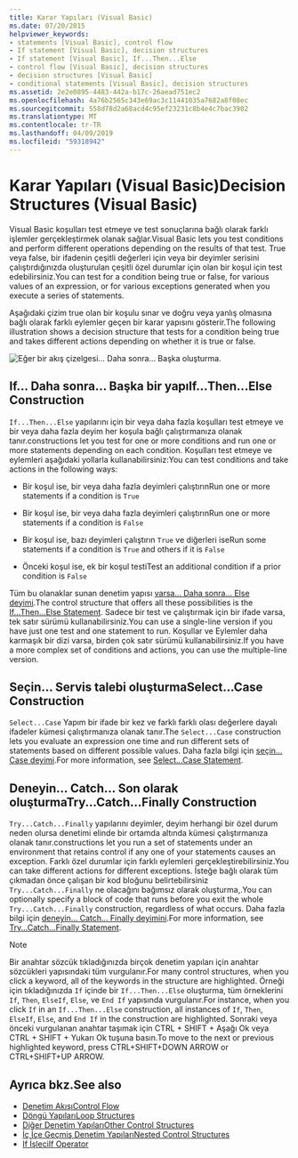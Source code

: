 ```yaml
---
title: Karar Yapıları (Visual Basic)
ms.date: 07/20/2015
helpviewer_keywords:
- statements [Visual Basic], control flow
- If statement [Visual Basic], decision structures
- If statement [Visual Basic], If...Then...Else
- control flow [Visual Basic], decision structures
- decision structures [Visual Basic]
- conditional statements [Visual Basic], decision structures
ms.assetid: 2e2e0895-4483-442a-b17c-26aead751ec2
ms.openlocfilehash: 4a76b2565c343e69ac3c11441035a7682a8f08ec
ms.sourcegitcommit: 558d78d2a68acd4c95ef23231c8b4e4c7bac3902
ms.translationtype: MT
ms.contentlocale: tr-TR
ms.lasthandoff: 04/09/2019
ms.locfileid: "59318942"
---
```

# <a name="decision-structures-visual-basic"></a><span data-ttu-id="cf3bf-102">Karar Yapıları (Visual Basic)</span><span class="sxs-lookup"><span data-stu-id="cf3bf-102">Decision Structures (Visual Basic)</span></span>
<span data-ttu-id="cf3bf-103">Visual Basic koşulları test etmeye ve test sonuçlarına bağlı olarak farklı işlemler gerçekleştirmek olanak sağlar.</span><span class="sxs-lookup"><span data-stu-id="cf3bf-103">Visual Basic lets you test conditions and perform different operations depending on the results of that test.</span></span> <span data-ttu-id="cf3bf-104">True veya false, bir ifadenin çeşitli değerleri için veya bir deyimler serisini çalıştırdığınızda oluşturulan çeşitli özel durumlar için olan bir koşul için test edebilirsiniz.</span><span class="sxs-lookup"><span data-stu-id="cf3bf-104">You can test for a condition being true or false, for various values of an expression, or for various exceptions generated when you execute a series of statements.</span></span>  
  
 <span data-ttu-id="cf3bf-105">Aşağıdaki çizim true olan bir koşulu sınar ve doğru veya yanlış olmasına bağlı olarak farklı eylemler geçen bir karar yapısını gösterir.</span><span class="sxs-lookup"><span data-stu-id="cf3bf-105">The following illustration shows a decision structure that tests for a condition being true and takes different actions depending on whether it is true or false.</span></span>  
  
 ![Eğer bir akış çizelgesi... Daha sonra... Başka oluşturma.](./media/decision-structures/if-then-else-construction.gif)  
  
## <a name="ifthenelse-construction"></a><span data-ttu-id="cf3bf-107">If... Daha sonra... Başka bir yapı</span><span class="sxs-lookup"><span data-stu-id="cf3bf-107">If...Then...Else Construction</span></span>  
 `If...Then...Else` <span data-ttu-id="cf3bf-108">yapılarını için bir veya daha fazla koşulları test etmeye ve bir veya daha fazla deyim her koşula bağlı çalıştırmanıza olanak tanır.</span><span class="sxs-lookup"><span data-stu-id="cf3bf-108">constructions let you test for one or more conditions and run one or more statements depending on each condition.</span></span> <span data-ttu-id="cf3bf-109">Koşulları test etmeye ve eylemleri aşağıdaki yollarla kullanabilirsiniz:</span><span class="sxs-lookup"><span data-stu-id="cf3bf-109">You can test conditions and take actions in the following ways:</span></span>  
  
-   <span data-ttu-id="cf3bf-110">Bir koşul ise, bir veya daha fazla deyimleri çalıştırın</span><span class="sxs-lookup"><span data-stu-id="cf3bf-110">Run one or more statements if a condition is</span></span> `True`  
  
-   <span data-ttu-id="cf3bf-111">Bir koşul ise, bir veya daha fazla deyimleri çalıştırın</span><span class="sxs-lookup"><span data-stu-id="cf3bf-111">Run one or more statements if a condition is</span></span> `False`  
  
-   <span data-ttu-id="cf3bf-112">Bir koşul ise, bazı deyimleri çalıştırın `True` ve diğerleri ise</span><span class="sxs-lookup"><span data-stu-id="cf3bf-112">Run some statements if a condition is `True` and others if it is</span></span> `False`  
  
-   <span data-ttu-id="cf3bf-113">Önceki koşul ise, ek bir koşul testi</span><span class="sxs-lookup"><span data-stu-id="cf3bf-113">Test an additional condition if a prior condition is</span></span> `False`  
  
 <span data-ttu-id="cf3bf-114">Tüm bu olanaklar sunan denetim yapısı [varsa... Daha sonra... Else deyimi](../../../../visual-basic/language-reference/statements/if-then-else-statement.md).</span><span class="sxs-lookup"><span data-stu-id="cf3bf-114">The control structure that offers all these possibilities is the [If...Then...Else Statement](../../../../visual-basic/language-reference/statements/if-then-else-statement.md).</span></span> <span data-ttu-id="cf3bf-115">Sadece bir test ve çalıştırmak için bir ifade varsa, tek satır sürümü kullanabilirsiniz.</span><span class="sxs-lookup"><span data-stu-id="cf3bf-115">You can use a single-line version if you have just one test and one statement to run.</span></span> <span data-ttu-id="cf3bf-116">Koşullar ve Eylemler daha karmaşık bir dizi varsa, birden çok satır sürümü kullanabilirsiniz.</span><span class="sxs-lookup"><span data-stu-id="cf3bf-116">If you have a more complex set of conditions and actions, you can use the multiple-line version.</span></span>  
  
## <a name="selectcase-construction"></a><span data-ttu-id="cf3bf-117">Seçin... Servis talebi oluşturma</span><span class="sxs-lookup"><span data-stu-id="cf3bf-117">Select...Case Construction</span></span>  
 <span data-ttu-id="cf3bf-118">`Select...Case` Yapım bir ifade bir kez ve farklı farklı olası değerlere dayalı ifadeler kümesi çalıştırmanıza olanak tanır.</span><span class="sxs-lookup"><span data-stu-id="cf3bf-118">The `Select...Case` construction lets you evaluate an expression one time and run different sets of statements based on different possible values.</span></span> <span data-ttu-id="cf3bf-119">Daha fazla bilgi için [seçin... Case deyimi](../../../../visual-basic/language-reference/statements/select-case-statement.md).</span><span class="sxs-lookup"><span data-stu-id="cf3bf-119">For more information, see [Select...Case Statement](../../../../visual-basic/language-reference/statements/select-case-statement.md).</span></span>  
  
## <a name="trycatchfinally-construction"></a><span data-ttu-id="cf3bf-120">Deneyin... Catch... Son olarak oluşturma</span><span class="sxs-lookup"><span data-stu-id="cf3bf-120">Try...Catch...Finally Construction</span></span>  
 `Try...Catch...Finally` <span data-ttu-id="cf3bf-121">yapılarını deyimler, deyim herhangi bir özel durum neden olursa denetimi elinde bir ortamda altında kümesi çalıştırmanıza olanak tanır.</span><span class="sxs-lookup"><span data-stu-id="cf3bf-121">constructions let you run a set of statements under an environment that retains control if any one of your statements causes an exception.</span></span> <span data-ttu-id="cf3bf-122">Farklı özel durumlar için farklı eylemleri gerçekleştirebilirsiniz.</span><span class="sxs-lookup"><span data-stu-id="cf3bf-122">You can take different actions for different exceptions.</span></span> <span data-ttu-id="cf3bf-123">İsteğe bağlı olarak tüm çıkmadan önce çalışan bir kod bloğunu belirtebilirsiniz `Try...Catch...Finally` ne olacağını bağımsız olarak oluşturma,.</span><span class="sxs-lookup"><span data-stu-id="cf3bf-123">You can optionally specify a block of code that runs before you exit the whole `Try...Catch...Finally` construction, regardless of what occurs.</span></span> <span data-ttu-id="cf3bf-124">Daha fazla bilgi için [deneyin... Catch... Finally deyimini](../../../../visual-basic/language-reference/statements/try-catch-finally-statement.md).</span><span class="sxs-lookup"><span data-stu-id="cf3bf-124">For more information, see [Try...Catch...Finally Statement](../../../../visual-basic/language-reference/statements/try-catch-finally-statement.md).</span></span>  
  
> [!NOTE]
>  <span data-ttu-id="cf3bf-125">Bir anahtar sözcük tıkladığınızda birçok denetim yapıları için anahtar sözcükleri yapısındaki tüm vurgulanır.</span><span class="sxs-lookup"><span data-stu-id="cf3bf-125">For many control structures, when you click a keyword, all of the keywords in the structure are highlighted.</span></span> <span data-ttu-id="cf3bf-126">Örneği için tıkladığınızda `If` içinde bir `If...Then...Else` oluşturma, tüm örneklerini `If`, `Then`, `ElseIf`, `Else`, ve `End If` yapısında vurgulanır.</span><span class="sxs-lookup"><span data-stu-id="cf3bf-126">For instance, when you click `If` in an `If...Then...Else` construction, all instances of `If`, `Then`, `ElseIf`, `Else`, and `End If` in the construction are highlighted.</span></span> <span data-ttu-id="cf3bf-127">Sonraki veya önceki vurgulanan anahtar taşımak için CTRL + SHIFT + Aşağı Ok veya CTRL + SHIFT + Yukarı Ok tuşuna basın.</span><span class="sxs-lookup"><span data-stu-id="cf3bf-127">To move to the next or previous highlighted keyword, press CTRL+SHIFT+DOWN ARROW or CTRL+SHIFT+UP ARROW.</span></span>  
  
## <a name="see-also"></a><span data-ttu-id="cf3bf-128">Ayrıca bkz.</span><span class="sxs-lookup"><span data-stu-id="cf3bf-128">See also</span></span>

- [<span data-ttu-id="cf3bf-129">Denetim Akışı</span><span class="sxs-lookup"><span data-stu-id="cf3bf-129">Control Flow</span></span>](../../../../visual-basic/programming-guide/language-features/control-flow/index.md)
- [<span data-ttu-id="cf3bf-130">Döngü Yapıları</span><span class="sxs-lookup"><span data-stu-id="cf3bf-130">Loop Structures</span></span>](../../../../visual-basic/programming-guide/language-features/control-flow/loop-structures.md)
- [<span data-ttu-id="cf3bf-131">Diğer Denetim Yapıları</span><span class="sxs-lookup"><span data-stu-id="cf3bf-131">Other Control Structures</span></span>](../../../../visual-basic/programming-guide/language-features/control-flow/other-control-structures.md)
- [<span data-ttu-id="cf3bf-132">İç İçe Geçmiş Denetim Yapıları</span><span class="sxs-lookup"><span data-stu-id="cf3bf-132">Nested Control Structures</span></span>](../../../../visual-basic/programming-guide/language-features/control-flow/nested-control-structures.md)
- [<span data-ttu-id="cf3bf-133">If İşleci</span><span class="sxs-lookup"><span data-stu-id="cf3bf-133">If Operator</span></span>](../../../../visual-basic/language-reference/operators/if-operator.md)
